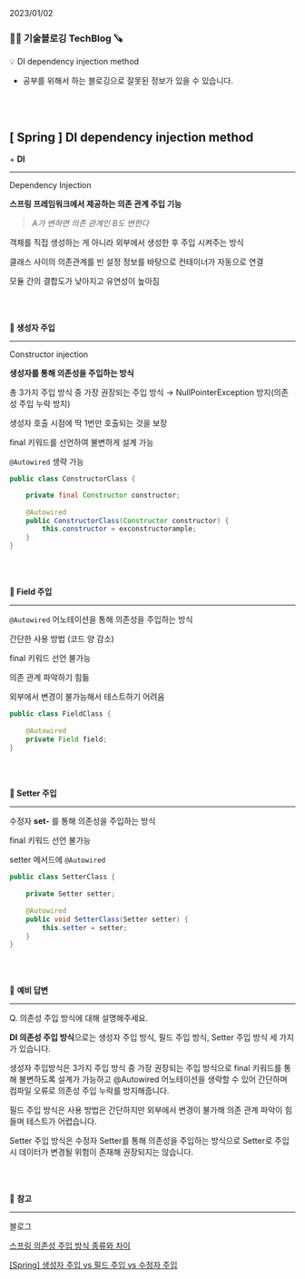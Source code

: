 2023/01/02

### 🧑‍💻 **기술블로깅 TechBlog** 🪚

<aside>
💡 DI dependency injection method

</aside>

* 공부를 위해서 하는 블로깅으로 잘못된 정보가 있을 수 있습니다.

<br><br>

## [ Spring ] DI dependency injection method

+ **DI**

---

Dependency Injection

**스프링 프레임워크에서 제공하는 의존 관계 주입 기능**

> *A가 변하면 의존 관계인 B도 변한다*
> 

객체를 직접 생성하는 게 아니라 외부에서 생성한 후 주입 시켜주는 방식

클래스 사이의 의존관계를 빈 설정 정보를 바탕으로 컨테이너가 자동으로 연결

모듈 간의 결합도가 낮아지고 유연성이 높아짐

<br><br>

**🔩 생성자 주입**

---

Constructor injection

**생성자를 통해 의존성을 주입하는 방식**

총 3가지 주입 방식 중 가장 권장되는 주입 방식 → NullPointerException 방지(의존성 주입 누락 방지)

생성자 호출 시점에 딱 1번만 호출되는 것을 보장

final 키워드를 선언하여 불변하게 설계 가능 

`@Autowired` 생략 가능

```java
public class ConstructorClass {

    private final Constructor constructor;
    
    @Autowired
    public ConstructorClass(Constructor constructor) {
    	this.constructor = exconstructorample;
    }
}
```

<br><br>

**🔩 Field 주입**

---

`@Autowired` 어노테이션을 통해 의존성을 주입하는 방식

간단한 사용 방법 (코드 양 감소)

final 키워드 선언 불가능

의존 관계 파악하기 힘듦

외부에서 변경이 불가능해서 테스트하기 어려움

```java
public class FieldClass {
	
    @Autowired
    private Field field;
}
```

<br><br>

**🔩 Setter 주입**

---

수정자 **set-** 를 통해 의존성을 주입하는 방식

final 키워드 선언 불가능

setter 메서드에 `@Autowired` 

```java
public class SetterClass {
	
    private Setter setter;
    
    @Autowired
    public void SetterClass(Setter setter) {
    	this.setter = setter;
    }
}
```

<br><br>

🔩 **예비 답변**

---

Q. 의존성 주입 방식에 대해 설명해주세요.

**DI 의존성 주입 방식**으로는 생성자 주입 방식, 필드 주입 방식, Setter 주입 방식 세 가지가 있습니다.

생성자 주입방식은 3가지 주입 방식 중 가장 권장되는 주입 방식으로 final 키워드를 통해 불변하도록 설계가 가능하고 @Autowired 어노테이션을 생략할 수 있어 간단하며 컴파일 오류로 의존성 주입 누락를 방지해줍니다.

필드 주입 방식은 사용 방법은 간단하지만 외부에서 변경이 불가해 의존 관계 파악이 힘들며 테스트가 어렵습니다.

Setter 주입 방식은 수정자 Setter를 통해 의존성을 주입하는 방식으로 Setter로 주입 시 데이터가 변경될 위험이 존재해 권장되지는 않습니다.

<br><br>

🔩 **참고**

---

블로그

[스프링 의존성 주입 방식 종류와 차이](https://soobarkbar.tistory.com/230)

[[Spring] 생성자 주입 vs 필드 주입 vs 수정자 주입](https://yeonyeon.tistory.com/220)

<br><br>

